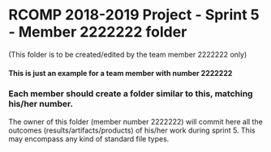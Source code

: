 RCOMP 2018-2019 Project - Sprint 5 - Member 2222222 folder
===========================================
(This folder is to be created/edited by the team member 2222222 only)

#### This is just an example for a team member with number 2222222 ####
### Each member should create a folder similar to this, matching his/her number. ###
The owner of this folder (member number 2222222) will commit here all the outcomes (results/artifacts/products)		       of his/her work during sprint 5. This may encompass any kind of standard file types.
